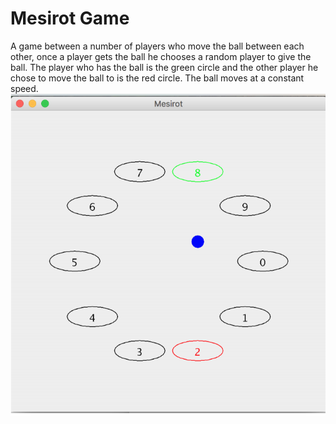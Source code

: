 # Mesirot Game
A game between a number of players who move the ball between each other, once a player gets the ball he chooses a random player to give the ball.
The player who has the ball is the green circle and the other player he chose to move the ball to is the red circle.
The ball moves at a constant speed.
![](image/MesirotGame.png)

